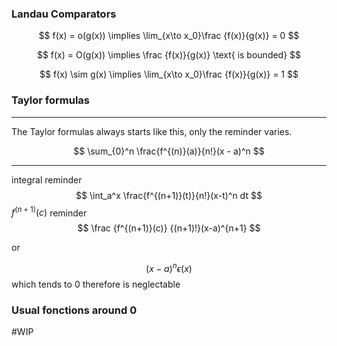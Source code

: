

### Landau Comparators

$$ f(x) = o(g(x)) \implies \lim_{x\to x_0}\frac {f(x)}{g(x)} = 0 $$

$$ f(x) = O(g(x)) \implies \frac {f(x)}{g(x)} \text{ is bounded} $$

$$ f(x) \sim g(x) \implies \lim_{x\to x_0}\frac {f(x)}{g(x)} = 1 $$

### Taylor formulas
---

The Taylor formulas always starts like this, only the reminder varies.

$$ \sum_{0}^n \frac{f^{(n)}(a)}{n!}(x - a)^n $$

---
integral reminder
$$ \int_a^x \frac{f^{(n+1)}(t)}{n!}(x-t)^n dt $$
$f^{(n+1)}(c)$ reminder
$$ \frac {f^{(n+1)}(c)} {(n+1)!}(x-a)^{n+1} $$

or

$$ (x - a)^n\epsilon(x) $$
which tends to 0 therefore is neglectable

### Usual fonctions around 0
#WIP 